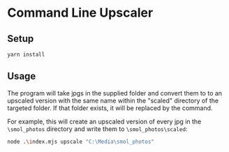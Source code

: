 # Command Line Upscaler

## Setup

```sh
yarn install
```

## Usage

The program will take jpgs in the supplied folder and convert them to to an upscaled version with the same name within the "scaled" directory of the targeted folder. If that folder exists, it will be replaced by the command. 

For example, this will create an upscaled version of every jpg in the `\smol_photos` directory and write them to `\smol_photos\scaled`:
```sh
node .\index.mjs upscale "C:\Media\smol_photos"
```